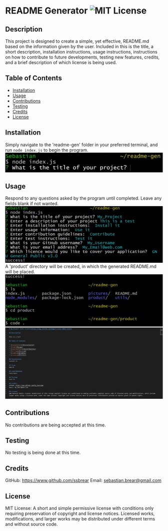# README Generator ![MIT License](https://img.shields.io/badge/License-MIT-Green)

## Description

This project is designed to create a simple, yet effective, README.md based on the information given by the user. Included in this is the title, a short description, installation instructions, usage instructions, instructions on how to contribute to future developments, testing new features, credits, and a brief description of which license is being used.

## Table of Contents

* [Installation](#installation)
* [Usage](#usage)
* [Contributions](#contributions)
* [Testing](#testing)
* [Credits](#credits)
* [License](#license)

## Installation
Simply navigate to the 'readme-gen' folder in your preferred terminal, and run ```node index.js``` to begin the program.
![Starting Picture](./pictures/starting.JPG)

## Usage
Respond to any questions asked by the program until completed. Leave any fields blank if not wanted.
![Ending Picture](./pictures/ending.JPG)
A 'product' directory will be created, in which the generated README.md will be placed.
![Testing Picture](./pictures/testing.JPG)
![Finalized Picture](./pictures/finalized.JPG)

## Contributions
No contributions are being accepted at this time.

## Testing
No testing is being done at this time.

## Credits
GitHub: https://www.github.com/ssbrear
Email: sebastian.brear@gmail.com

## License
MIT License: A short and simple permissive license with conditions only requiring preservation of copyright and license notices. Licensed works, modifications, and larger works may be distributed under different terms and without source code.
